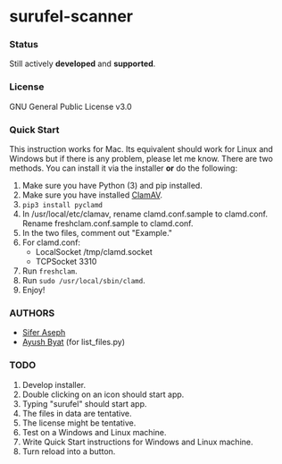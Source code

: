 # surufel-scanner

### Status

Still actively **developed** and **supported**.

### License

GNU General Public License v3.0

### Quick Start

This instruction works for Mac. Its equivalent should work for Linux and Windows but if there is any problem, please let me know.
There are two methods. You can install it via the installer **or** do the following:

1. Make sure you have Python (3) and pip installed.
2. Make sure you have installed [ClamAV](https://www.clamav.net).
3. `pip3 install pyclamd`
4. In /usr/local/etc/clamav, rename clamd.conf.sample to clamd.conf. Rename freshclam.conf.sample to clamd.conf.
5. In the two files, comment out "Example."
6. For clamd.conf:
    * LocalSocket /tmp/clamd.socket
    * TCPSocket 3310
7. Run `freshclam`.
8. Run `sudo /usr/local/sbin/clamd`.
9. Enjoy!

### AUTHORS

* [Sifer Aseph](https://github.com/Surufel)
* [Ayush Byat](https://github.com/AyushBhat) (for list_files.py)

### TODO

1. Develop installer.
2. Double clicking on an icon should start app.
3. Typing "surufel" should start app.
4. The files in data are tentative.
5. The license might be tentative.
6. Test on a Windows and Linux machine.
7. Write Quick Start instructions for Windows and Linux machine.
8. Turn reload into a button.
